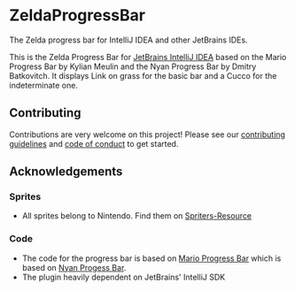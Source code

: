 # ZeldaProgressBar

The Zelda progress bar for IntelliJ IDEA and other JetBrains IDEs.

This is the Zelda Progress Bar for [JetBrains IntelliJ IDEA](https://www.jetbrains.com/idea/) based on the
Mario Progress Bar by Kylian Meulin
and the
Nyan Progress Bar by Dmitry Batkovitch.
It displays Link on grass for the basic bar and a Cucco for the indeterminate one.


## Contributing

Contributions are very welcome on this project! Please see our [contributing guidelines](CONTRIBUTING.md) and [code of conduct](CODE_OF_CONDUCT.md) to get started.

## Acknowledgements

### Sprites
* All sprites belong to Nintendo.
  Find them on [Spriters-Resource](https://www.spriters-resource.com/)

### Code

* The code for the progress bar is based on
  [Mario Progress Bar](https://github.com/KikiManjaro/MarioProgressBar)
  which is based on
  [Nyan Progess Bar](https://github.com/batya239/NyanProgressBar).
* The plugin heavily dependent on JetBrains' IntelliJ SDK  
